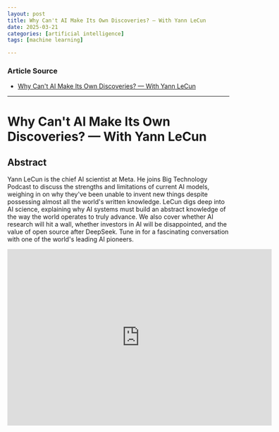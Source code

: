 ```yaml
---
layout: post
title: Why Can't AI Make Its Own Discoveries? — With Yann LeCun
date: 2025-03-21
categories: [artificial intelligence]
tags: [machine learning]

---
```


### Article Source


* [Why Can't AI Make Its Own Discoveries? — With Yann LeCun](https://www.youtube.com/watch?v=qvNCVYkHKfg)

---



# Why Can't AI Make Its Own Discoveries? — With Yann LeCun

## Abstract

Yann LeCun is the chief AI scientist at Meta. He joins Big Technology Podcast to discuss the strengths and limitations of current AI models, weighing in on why they've been unable to invent new things despite possessing almost all the world's written knowledge. LeCun digs deep into AI science, explaining why AI systems must build an abstract knowledge of the way the world operates to truly advance. We also cover whether AI research will hit a wall, whether investors in AI will be disappointed, and the value of open source after DeepSeek. Tune in for a fascinating conversation with one of the world's leading AI pioneers.

<iframe width="600" height="400" src="https://www.youtube.com/embed/qvNCVYkHKfg?si=1zcNc_4bFxi0o4-f" title="YouTube video player" frameborder="0" allow="accelerometer; autoplay; clipboard-write; encrypted-media; gyroscope; picture-in-picture; web-share" referrerpolicy="strict-origin-when-cross-origin" allowfullscreen></iframe>